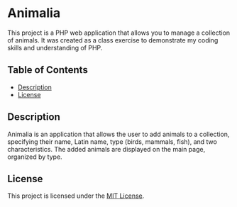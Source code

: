 # Animalia

This project is a PHP web application that allows you to manage a collection of animals. It was created as a class exercise to demonstrate my coding skills and understanding of PHP.

## Table of Contents

- [Description](#description)
- [License](#license)

## Description

Animalia is an application that allows the user to add animals to a collection, specifying their name, Latin name, type (birds, mammals, fish), and two characteristics. The added animals are displayed on the main page, organized by type.

## License

This project is licensed under the [MIT License](https://opensource.org/licenses/MIT).
